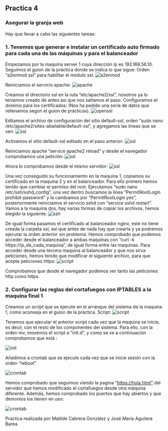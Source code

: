 ## Practica 4

### **Asegurar la granja web**
Hay que llevar a cabo las siguientes tareas:
### **1. Tenemos que generar e instalar un certificado auto firmado para cada una de las máquinas y para el balanceador**
Empezamos por la maquina server 1 cuya dirección ip es 192.168.56.10. Seguimos el guion de la práctica donde se indica lo que sigue:
Orden “a2enmod ssl” para habilitar el módulo ssl.
 ![a2enmod](https://github.com/mati3/SWAP/blob/master/Imagenes/P4_01.PNG)

Reiniciamos el servicio apache:
![apache](https://github.com/mati3/SWAP/blob/master/Imagenes/P4_02.PNG)

Creamos el directorio ssl en la ruta “etc/apache2/ssl”, nosotros ya lo teníamos creado de antes así que nos saltamos el paso.
Configuramos el dominio para los certificados: (Nos ha pedido una serie de datos que rellenamos según el guion de prácticas).
![openssl](https://github.com/mati3/SWAP/blob/master/Imagenes/P4_03.PNG)

Editamos el archivo de configuración del sitio default-ssl, orden “sudo nano /etc/apache2/sites-abailable/default-ssl”, y agregamos las líneas que se ven:
![ssl](https://github.com/mati3/SWAP/blob/master/Imagenes/P4_04.PNG)

Activamos el sitio default-ssl editado en el paso anterior:
![ssl](https://github.com/mati3/SWAP/blob/master/Imagenes/P4_05.PNG)

Reiniciamos apache “service apache2 reload” y desde el navegador comprobamos una petición:
![ssl](https://github.com/mati3/SWAP/blob/master/Imagenes/P4_06.PNG)

Ahora lo comprobamos desde el mismo servidor:
![ssl](https://github.com/mati3/SWAP/blob/master/Imagenes/P4_07.PNG)

Una vez conseguido su funcionamiento en la maquina 1, copiamos su certificado en la maquina 2 y en el balanceador. Para ello primero hemos tenido que cambiar el permiso del root. Ejecutamos “sudo nano /etc/ssh/sshd_config”, una vez dentro buscamos la línea “PermitRootLogin prohibit-password” y la cambiamos por “PermitRootLogin yes”, posteriormente reiniciamos el servicio sshd con “service sshd restart”. 
Vamos a la maquina dos, hay varias formas de copiar los archivos, hemos elegido la siguiente:
![ssh](https://github.com/mati3/SWAP/blob/master/Imagenes/P4_08.PNG)

De igual forma pasamos el certificado al balanceador nginx, este no tiene creada la carpeta ssl, así que antes de nada hay que crearla y ya podremos ejecutar la orden anterior sin problema.
Hemos comprobado que podemos acceder desde el balanceador a ambas maquinas con “curl -k https://ip_de_cada_maquina”, de igual forma entre las maquinas.
Para acceder desde una tercera maquina al balanceador y que nos sirva peticiones, hemos tenido que modificar el siguiente archivo, para que acepte peticiones https:
![script](https://github.com/mati3/SWAP/blob/master/Imagenes/P4_14.PNG)

Comprobamos que desde el navegador podemos ver tanto las peticiones http como https.

### **2. Configurar las reglas del cortafuegos con IPTABLES a la maquina final 1**
Creamos un script que se ejecute en el arranque del sistema de la maquina 1, como aconseja en el guion de la práctica. Script:
![script](https://github.com/mati3/SWAP/blob/master/Imagenes/P4_09.PNG)

Tenemos que ejecutar el anterior script cada vez que la maquina se inicie, es decir, con el resto de los componentes del sistema. Para ello, con la orden mv, movemos el script a “init.d”, y como se ve a continuación comprobamos que está :

![init](https://github.com/mati3/SWAP/blob/master/Imagenes/P4_10.PNG)

Añadimos a crontab que se ejecute cada vez que se inicie sesión con la orden “reboot”

![crontab](https://github.com/mati3/SWAP/blob/master/Imagenes/P4_11.PNG)

Hemos comprobado que seguimos viendo la pagina “https://hola.html” del servidor que hemos modificado el cortafuegos desde otra máquina diferente. Además, hemos comprobado los puertos que hay abiertos y que demonios los tienen en uso:

![crontab](https://github.com/mati3/SWAP/blob/master/Imagenes/P4_12.PNG)

Practica realizada por Matilde Cabrera González y José María Aguilera Barea.
